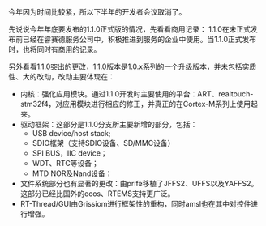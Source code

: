 今年因为时间比较紧，所以下半年的开发者会议取消了。

先说说今年年底要发布的1.1.0正式版的情况，先看看商用记录：
1.1.0在未正式发布前已经在睿赛德服务公司中，积极推进到服务的企业中使用。当1.1.0正式发布时，也将同时有商用的记录。

另外看看1.1.0突出的更改，1.1.0版本是1.0.x系列的一个升级版本，并未包括实质性、大的改动，改动主要体现在：

- 内核：强化应用模块。通过1.1.0开发时主要使用的平台：ART、realtouch-stm32f4，对应用模块进行相应的修正，并真正的在Cortex-M系列上使用起来。
- 驱动框架：这部分是1.1.0分支所主要新增的部分，包括：
  - USB device/host stack;
  - SDIO框架（支持SDIO设备、SD/MMC设备）
  - SPI BUS，IIC device；
  - WDT、RTC等设备；
  - MTD NOR及Nand设备；
- 文件系统部分也有显著的更改：由prife移植了JFFS2、UFFS以及YAFFS2。这部分已经比国外的ecos、RTEMS支持更广泛。
- RT-Thread/GUI由Grissiom进行框架性的重构，同时amsl也在其中对控件进行增强。
